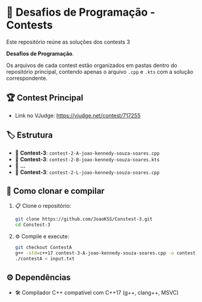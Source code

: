 # 🎯 Desafios de Programação - Contests

Este repositório reúne as soluções dos contests 3 

**Desafios de Programação**.

Os arquivos de cada contest estão organizados em pastas dentro do repositório principal, contendo apenas o arquivo `.cpp` e `.kts` com a solução correspondente.

## 🏆 Contest Principal

- Link no VJudge: https://vjudge.net/contest/717255
## 🏷️ Estrutura

- 🔹 **Contest-3**: `contest-2-A-joao-kennedy-souza-soares.cpp`
- 🔹 **Contest-3**: `contest-2-B-joao-kennedy-souza-soares.kts`
- 🔹 **...**
- 🔹 **Contest-3**: `contest-2-L-joao-kennedy-souza-soares.cpp`

## 🚀 Como clonar e compilar

1. 📋 Clone o repositório:
   ```bash
   git clone https://github.com/JoaoKSS/Constest-3.git
   cd Constest-3
   ```

2. ⚙️ Compile e execute:
   ```bash
   git checkout ContestA
   g++ -std=c++17 contest-3-A-joao-kennedy-souza-soares.cpp -o contestA
   ./contestA < input.txt
   ```

## ⚙️ Dependências

- 🛠️ Compilador C++ compatível com C++17 (g++, clang++, MSVC)
